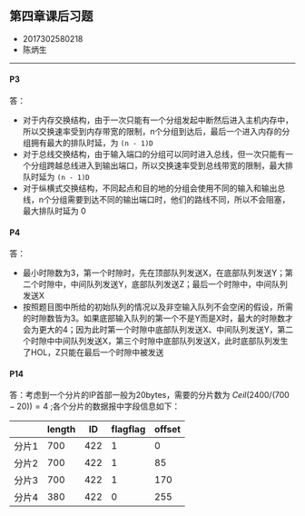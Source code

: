 ## 第四章课后习题

- 2017302580218
- 陈炳生

---

#### P3

答：

- 对于内存交换结构，由于一次只能有一个分组发起中断然后进入主机内存中，所以交换速率受到内存带宽的限制，n个分组到达后，最后一个进入内存的分组拥有最大的排队时延，为 `(n - 1)D`
- 对于总线交换结构，由于输入端口的分组可以同时进入总线，但一次只能有一个分组跨越总线进入到输出端口，所以交换速率受到总线带宽的限制，最大排队时延为 `(n - 1)D`
- 对于纵横式交换结构，不同起点和目的地的分组会使用不同的输入和输出总线，n个分组需要到达不同的输出端口时，他们的路线不同，所以不会阻塞，最大排队时延为 0



#### P4

答：

- 最小时隙数为3，第一个时隙时，先在顶部队列发送X，在底部队列发送Y；第二个时隙中，中间队列发送Y，底部队列发送Z；最后一个时隙中，中间队列发送X
- 按照题目图中所给的初始队列的情况以及非空输入队列不会空闲的假设，所需的时隙数皆为3。如果底部输入队列的第一个不是Y而是X时，最大的时隙数才会为更大的4；因为此时第一个时隙中底部队列发送X、中间队列发送Y，第二个时隙中中间队列发送X，第三个时隙中底部队列发送X，此时底部队列发生了HOL，Z只能在最后一个时隙中被发送



#### P14

答：考虑到一个分片的IP首部一般为20bytes，需要的分片数为 $Ceil(2400 / (700 - 20)) = 4$ ;各个分片的数据报中字段信息如下：

|       | length | ID   | flagflag | offset |
| ----- | ------ | ---- | -------- | ------ |
| 分片1 | 700    | 422  | 1        | 0      |
| 分片2 | 700    | 422  | 1        | 85     |
| 分片3 | 700    | 422  | 1        | 170    |
| 分片4 | 380    | 422  | 0        | 255    |

